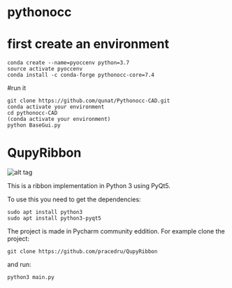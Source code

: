 # pythonocc
# first create an environment
```
conda create --name=pyoccenv python=3.7
source activate pyoccenv
conda install -c conda-forge pythonocc-core=7.4
```

#run it 
```
git clone https://github.com/qunat/Pythonocc-CAD.git
conda activate your environment
cd pythonocc-CAD
(conda activate your environment)
python BaseGui.py
```



# QupyRibbon
![alt tag](http://i.imgur.com/ry2SudV.png)

This is a ribbon implementation in Python 3 using PyQt5.

To use this you need to get the dependencies:
```
sudo apt install python3
sudo apt install python3-pyqt5
```

The project is made in Pycharm community eddition.
For example clone the project:
```
git clone https://github.com/pracedru/QupyRibbon
```
and run:
```
python3 main.py 
```
